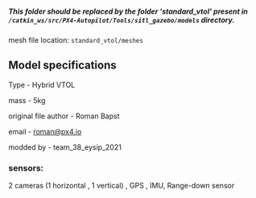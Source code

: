 ##### This folder should be replaced by the folder 'standard_vtol' present in ```/catkin_ws/src/PX4-Autopilot/Tools/sitl_gazebo/models``` directory.

mesh file location: ```standard_vtol/meshes```

## Model specifications 
Type - Hybrid VTOL

mass - 5kg

original file author - Roman Bapst

email - roman@px4.io

modded by - team_38_eysip_2021

### sensors:
2 cameras (1 horizontal , 1 vertical)  , GPS , IMU,  Range-down sensor
